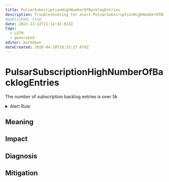 ```yaml
---
title: PulsarSubscriptionHighNumberOfBacklogEntries
description: Troubleshooting for alert PulsarSubscriptionHighNumberOfBacklogEntries
#published: true
date: 2023-12-12T21:12:32.022Z
tags: 
  - LGTM
  - generated
editor: markdown
dateCreated: 2020-04-10T18:32:27.079Z
---
```


# PulsarSubscriptionHighNumberOfBacklogEntries

The number of subscription backlog entries is over 5k

<details>
  <summary>Alert Rule</summary>

{{% rule "pulsar/pulsar-internal.yml" "PulsarSubscriptionHighNumberOfBacklogEntries" %}}

{{% comment %}}

```yaml
alert: PulsarSubscriptionHighNumberOfBacklogEntries
expr: sum(pulsar_subscription_back_log) by (subscription) > 5000
for: 1h
labels:
    severity: warning
annotations:
    summary: Pulsar subscription high number of backlog entries (instance {{ $labels.instance }})
    description: |-
        The number of subscription backlog entries is over 5k
          VALUE = {{ $value }}
          LABELS = {{ $labels }}
    runbook: https://github.com/srerun/prometheus-alerts/blob/main/content/runbooks/pulsar-internal/PulsarSubscriptionHighNumberOfBacklogEntries.md

```

{{% /comment %}}

</details>


## Meaning
[//]: # "Short paragraph that explains what the alert means"


## Impact
[//]: # "What could / will happen if the alert is not addressed"



## Diagnosis
[//]: # "Steps to take to identify the cause of the problem"



## Mitigation
[//]: # "The steps necessary to resolve the alert"
